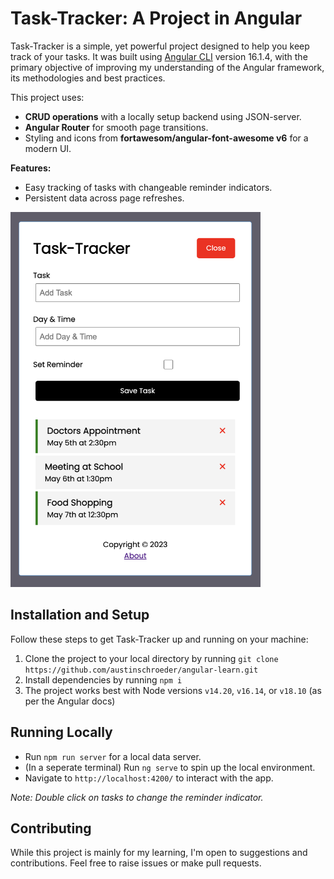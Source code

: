 # Task-Tracker: A Project in Angular

Task-Tracker is a simple, yet powerful project designed to help you keep track of your tasks. It was built using [Angular CLI](https://github.com/angular/angular-cli) version 16.1.4, with the primary objective of improving my understanding of the Angular framework, its methodologies and best practices.

This project uses:

- **CRUD operations** with a locally setup backend using JSON-server.
- **Angular Router** for smooth page transitions.
- Styling and icons from **fortawesom/angular-font-awesome v6** for a modern UI.

**Features:**

- Easy tracking of tasks with changeable reminder indicators.
- Persistent data across page refreshes.

<!-- ![](images/screenshot.png) -->
<img src="images/screenshot.png" width="400" height="600">

## Installation and Setup

Follow these steps to get Task-Tracker up and running on your machine:

1. Clone the project to your local directory by running `git clone https://github.com/austinschroeder/angular-learn.git`
2. Install dependencies by running `npm i`
3. The project works best with Node versions `v14.20`, `v16.14`, or `v18.10` (as per the Angular docs)

## Running Locally

- Run `npm run server` for a local data server.
- (In a seperate terminal) Run `ng serve` to spin up the local environment.
- Navigate to `http://localhost:4200/` to interact with the app.

_Note: Double click on tasks to change the reminder indicator._

## Contributing

While this project is mainly for my learning, I'm open to suggestions and contributions. Feel free to raise issues or make pull requests.

